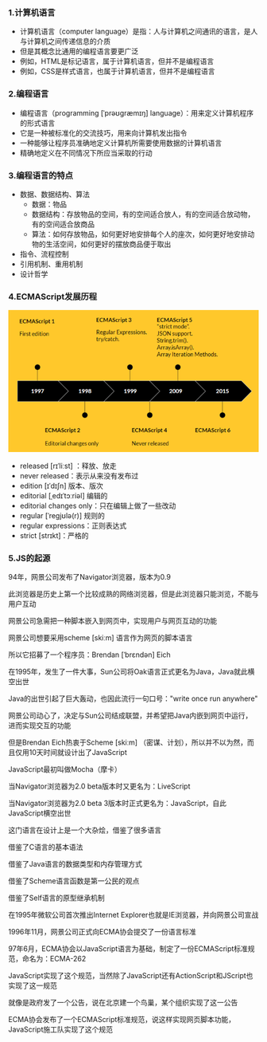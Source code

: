### 1.计算机语言

- 计算机语言（computer language）是指：人与计算机之间通讯的语言，是人与计算机之间传递信息的介质
- 但是其概念比通用的编程语言要更广泛
- 例如，HTML是标记语言，属于计算机语言，但并不是编程语言
- 例如，CSS是样式语言，也属于计算机语言，但并不是编程语言

### 2.编程语言

- 编程语言（programming [ˈprəʊɡræmɪŋ]  language）：用来定义计算机程序的形式语言
- 它是一种被标准化的交流技巧，用来向计算机发出指令
- 一种能够让程序员准确地定义计算机所需要使用数据的计算机语言
- 精确地定义在不同情况下所应当采取的行动

### 3.编程语言的特点

- 数据、数据结构、算法
  - 数据：物品
  - 数据结构：存放物品的空间，有的空间适合放人，有的空间适合放动物，有的空间适合放商品
  - 算法：如何存放物品，如何更好地安排每个人的座次，如何更好地安排动物的生活空间，如何更好的摆放商品便于取出
- 指令、流程控制
- 引用机制、重用机制
- 设计哲学

### 4.ECMAScript发展历程

![image-20220506091607869](images/image-20220506091607869.png)

- released [rɪˈliːst] ：释放、放走
- never released：表示从来没有发布过
- edition [ɪˈdɪʃn] 版本、版次
- editorial  [ˌedɪˈtɔːriəl] 编辑的
- editorial changes only：只在编辑上做了一些改动
- regular [ˈreɡjʊlə(r)] 规则的
- regular expressions：正则表达式
- strict [strɪkt]：严格的

### 5.JS的起源

94年，网景公司发布了Navigator浏览器，版本为0.9

此浏览器是历史上第一个比较成熟的网络浏览器，但是此浏览器只能浏览，不能与用户互动

网景公司急需把一种脚本嵌入到网页中，实现用户与网页互动的功能

网景公司想要采用scheme [skiːm] 语言作为网页的脚本语言

所以它招募了一个程序员：Brendan [ˈbrɛndən]  Eich



在1995年，发生了一件大事，Sun公司将Oak语言正式更名为Java，Java就此横空出世

Java的出世引起了巨大轰动，也因此流行一句口号："write once run anywhere"

网景公司动心了，决定与Sun公司结成联盟，并希望把Java内嵌到网页中运行，进而实现交互的功能

但是Brendan Eich热衷于Scheme [skiːm] （密谋、计划），所以并不以为然，而且仅用10天时间就设计出了JavaScript

JavaScript最初叫做Mocha（摩卡）

当Navigator浏览器为2.0 beta版本时又更名为：LiveScript

当Navigator浏览器为2.0 beta 3版本时正式更名为：JavaScript，自此JavaScript横空出世

这门语言在设计上是一个大杂烩，借鉴了很多语言

借鉴了C语言的基本语法

借鉴了Java语言的数据类型和内存管理方式

借鉴了Scheme语言函数是第一公民的观点

借鉴了Self语言的原型继承机制



在1995年微软公司首次推出Internet Explorer也就是IE浏览器，并向网景公司宣战



1996年11月，网景公司正式向ECMA协会提交了一份语言标准



97年6月，ECMA协会以JavaScript语言为基础，制定了一份ECMAScript标准规范，命名为：ECMA-262

JavaScript实现了这个规范，当然除了JavaScript还有ActionScript和JScript也实现了这一规范

就像是政府发了一个公告，说在北京建一个鸟巢，某个组织实现了这一公告

ECMA协会发布了一个ECMAScript标准规范，说这样实现网页脚本功能，JavaScript施工队实现了这个规范